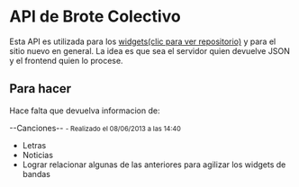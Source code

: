 <h1>API de Brote Colectivo</h1>

Esta API es utilizada para los <a 
href="https://github.com/adrianbarabino/Widget-BroteColectivo" 
title="ver repositorio">widgets(clic para ver repositorio)</a> y 
para el sitio nuevo 
en general.
La idea es que sea el servidor quien devuelve JSON y el frontend quien lo procese.

<h2>Para hacer</h2>

Hace falta que devuelva informacion de:

--Canciones--
 <small>- Realizado el 08/06/2013 a las 
14:40</small>
* Letras
* Noticias
* Lograr relacionar algunas de las anteriores para agilizar los widgets 
de bandas
